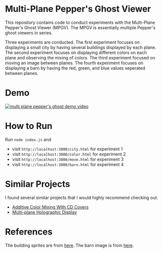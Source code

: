 # Multi-Plane Pepper's Ghost Viewer

This repository contains code to conduct experiments with the Multi-Plane Pepper's Ghost Viewer (MPGV). The MPGV is essentially multiple Pepper's ghost viewers in series.

Three experiments are conducted. The first experiment focuses on displaying a small city by having several buildings displayed by each plane. The second experiment focuses on displaying different colors on each plane and observing the mixing of colors. The third experiment focused on moving an image between planes. The fourth experiment focuses on displaying a barn by having the red, green, and blue values seperated between planes.

# Demo

[![multi plane pepper's ghost demo video](https://img.youtube.com/vi/f_CI8Ym-H74/0.jpg)](https://www.youtube.com/watch?v=f_CI8Ym-H74)

# How to Run

Run `node index.js` and

- visit `http://localhost:3000/city.html` for experiment 1
- visit `http://localhost:3000/color.html` for experiment 2
- visit `http://localhost:3000/move.html` for experiment 3
- visit `http://localhost:3000/barn.html` for experiment 4

# Similar Projects

I found several similar projects that I would highly recommend checking out.
- [Additive Color Mixing With CD Covers](https://en.wikipedia.org/wiki/File:Additive_colors.ogv)
- [Multi-plane Holographic Display](https://www.youtube.com/watch?v=KW2PCe1TfS8)

# References

The building sprites are from [here](https://craftpix.net/freebies/free-city-backgrounds-pixel-art/). The barn image is from [here](https://en.wikipedia.org/wiki/File:Barns_grand_tetons.jpg).
